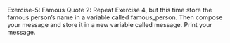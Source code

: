 Exercise-5: Famous Quote 2: 
Repeat Exercise 4, but this time store the famous person’s name in a variable called famous_person. Then compose your message and store it in a new variable called message. Print your message.